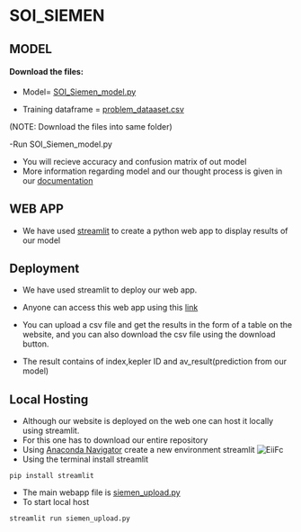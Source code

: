 # SOI_SIEMEN

## MODEL
 
  #### Download the files:
   - Model= [SOI_Siemen_model.py](https://github.com/AdumaRishithReddy/SOI_SIEMEN/blob/1d07ff62cfc92c964513831fc840721ce30524bb/SOI_Siemen_model.py)
   
   - Training dataframe = [problem_dataaset.csv](https://github.com/AdumaRishithReddy/SOI_SIEMEN/blob/1d07ff62cfc92c964513831fc840721ce30524bb/problem_dataset.csv)
  
  (NOTE: Download the files into same folder)
  
  -Run SOI_Siemen_model.py
   - You will recieve accuracy and confusion matrix of out model
   - More information regarding model and our thought process is given in our [documentation](https://github.com/AdumaRishithReddy/SOI_SIEMEN/blob/1254e8a0837894448f5f3dfe37dfe7c86ae5497c/documentation.pdf)
 
## WEB APP
 
  - We have used [streamlit](streamlit.io) to create a python web app to display results of our model
   
 ## Deployment

   - We have used streamlit to deploy our web app.
  
   - Anyone can access this web app using this [link](https://share.streamlit.io/adumarishithreddy/soi_siemen/main/siemen_upload.py)
  
   - You can upload a csv file and get the results in the form of a table on the website, and you can also download the csv file using the download button.
  
   - The result contains of index,kepler ID and av_result(prediction from our model)

  ## Local Hosting 

   - Although our website is deployed on the web one can host it locally using streamlit.
   -  For this one has to download our entire repository
   -  Using [Anaconda Navigator](https://www.anaconda.com/products/distribution#windows) create a new environment streamlit
    ![EiiFc](https://user-images.githubusercontent.com/96329626/173228228-832d3f42-985c-4786-b730-094bcf462588.png)
   -  Using the terminal install streamlit
   ```
   pip install streamlit
   ```
   - The main webapp file is [siemen_upload.py](https://github.com/AdumaRishithReddy/SOI_SIEMEN/blob/73b78a6e2c27142bfc0c6797b52b28f1183a17a6/siemen_upload.py)
   - To start local host
   ```
   streamlit run siemen_upload.py
   ```


